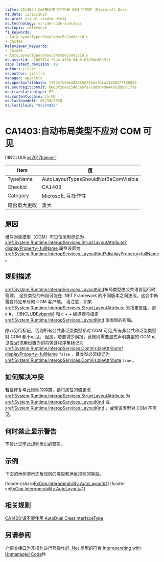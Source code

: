 ```yaml
---
title: CA1403：自动布局类型不应是 COM 可见的 |Microsoft Docs
ms.date: 11/15/2016
ms.prod: visual-studio-dev14
ms.technology: vs-ide-code-analysis
ms.topic: reference
f1_keywords:
- AutoLayoutTypesShouldNotBeComVisible
- CA1403
helpviewer_keywords:
- CA1403
- AutoLayoutTypesShouldNotBeComVisible
ms.assetid: a7007714-f9b4-4730-94e0-67d3dc68991f
caps.latest.revision: 19
author: jillre
ms.author: jillfra
manager: wpickett
ms.openlocfilehash: 1752efb5be1828f62703e1fe1a1130b37ff80503
ms.sourcegitcommit: b885f26e015d03eafe7c885040644a52bb071fae
ms.translationtype: MT
ms.contentlocale: zh-CN
ms.lasthandoff: 06/30/2020
ms.locfileid: "85534922"
---
```

# <a name="ca1403-auto-layout-types-should-not-be-com-visible"></a>CA1403:自动布局类型不应对 COM 可见
[!INCLUDE[vs2017banner](../includes/vs2017banner.md)]

|Item|值|
|-|-|
|TypeName|AutoLayoutTypesShouldNotBeComVisible|
|CheckId|CA1403|
|Category|Microsoft. 互操作性|
|是否重大更改|重大|

## <a name="cause"></a>原因
 组件对象模型（COM）可见值类型标记为 <xref:System.Runtime.InteropServices.StructLayoutAttribute?displayProperty=fullName> 属性设置为 <xref:System.Runtime.InteropServices.LayoutKind?displayProperty=fullName> 。

## <a name="rule-description"></a>规则描述
 <xref:System.Runtime.InteropServices.LayoutKind>布局类型由公共语言运行时管理。 这些类型的布局可能在 .NET Framework 的不同版本之间更改，这会中断需要特定布局的 COM 客户端。 请注意，如果 <xref:System.Runtime.InteropServices.StructLayoutAttribute> 未指定属性，则 c #、 [!INCLUDE[vbprvb](../includes/vbprvb-md.md)] 和 c + + 编译器将指定 <xref:System.Runtime.InteropServices.LayoutKind> 值类型的布局。

 除非另行标记，否则所有公共非泛型类型都对 COM 可见;所有非公共和泛型类型对 COM 都不可见。 但是，若要减少误报，此规则需要显式声明类型的 COM 可见性;必须用设置为的将包含程序集标记为 <xref:System.Runtime.InteropServices.ComVisibleAttribute?displayProperty=fullName> `false` ，且类型必须标记为 <xref:System.Runtime.InteropServices.ComVisibleAttribute> `true` 。

## <a name="how-to-fix-violations"></a>如何解决冲突
 若要修复与此规则的冲突，请将属性的值更改 <xref:System.Runtime.InteropServices.StructLayoutAttribute> 为 <xref:System.Runtime.InteropServices.LayoutKind> 或 <xref:System.Runtime.InteropServices.LayoutKind> ，或使该类型对 COM 不可见。

## <a name="when-to-suppress-warnings"></a>何时禁止显示警告
 不禁止显示此规则发出的警告。

## <a name="example"></a>示例
 下面的示例演示违反规则的类型和满足规则的类型。

 [!code-csharp[FxCop.Interoperability.AutoLayout#1](../snippets/csharp/VS_Snippets_CodeAnalysis/FxCop.Interoperability.AutoLayout/cs/FxCop.Interoperability.AutoLayout.cs#1)]
 [!code-vb[FxCop.Interoperability.AutoLayout#1](../snippets/visualbasic/VS_Snippets_CodeAnalysis/FxCop.Interoperability.AutoLayout/vb/FxCop.Interoperability.AutoLayout.vb#1)]

## <a name="related-rules"></a>相关规则
 [CA1408:请不要使用 AutoDual ClassInterfaceType](../code-quality/ca1408-do-not-use-autodual-classinterfacetype.md)

## <a name="see-also"></a>另请参阅
 [介绍类接口](https://msdn.microsoft.com/733c0dd2-12e5-46e6-8de1-39d5b25df024)[为互操作进行互操作的 .Net 类型的符合](https://msdn.microsoft.com/library/4b8afb52-fb8d-4e65-b47c-fd82956a3cdd) [Interoperating with Unmanaged Code](https://msdn.microsoft.com/library/ccb68ce7-b0e9-4ffb-839d-03b1cd2c1258)性
